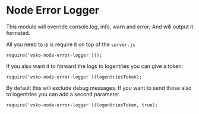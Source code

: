 # Node Error Logger

This module will override console.log, info, warn and error; And will output it formated.

All you need to is is require it on top of the `server.js`

	require('vsko-node-error-logger')();

If you also want it to forward the logs to logentries you can give a token:

	require('vsko-node-error-logger')(logentriesToken);
	
By default this will exclude debug messages. If you want to send those also to logentries you can add a second parameter.

	require('vsko-node-error-logger')(logentriesToken, true);

